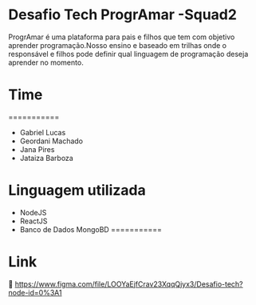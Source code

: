 # Desafio Tech ProgrAmar -Squad2
<p>

ProgrAmar é uma plataforma para pais e filhos que tem com objetivo aprender programação.Nosso ensino e baseado em trilhas onde o responsável e filhos pode definir qual linguagem de programação deseja aprender no momento.</p>

# Time
===========
- Gabriel Lucas
- Geordani Machado
- Jana Pires
- Jataiza Barboza

# Linguagem utilizada
 - NodeJS
 - ReactJS
 - Banco de Dados MongoBD
===========

Link
============
📌 https://www.figma.com/file/LOOYaEjfCrav23XqqQjyx3/Desafio-tech?node-id=0%3A1
  
